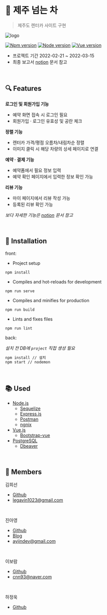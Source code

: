 # :tangerine: 제주 넘는 차
> 제주도 렌터카 사이트 구현

![logo](https://user-images.githubusercontent.com/96156114/163924691-ade76b37-7dee-4527-ad2d-329afa162ee8.gif)

[![Npm version][npm-image]][npm-url]
[![Node version][node-image]][node-url]
[![Vue version][vue-image]][vue-url]

- 프로젝트 기간 2022-02-21 ~ 2022-03-15
- 최종 보고서 [notion](https://broad-industry-94e.notion.site/5-fd47990816c541dd809367e8d942d7a1) 문서 참고

<br/>

## :mag: Features

**로그인 및 회원가입 기능**
- 예약 화면 접속 시 로그인 필요
- 회원가입 · 로그인 유효성 및 공란 체크

**정렬 기능**
- 렌터카 가격/평점 오름차/내림차순 정렬
- 이미지 클릭 시 해당 차량의 상세 페이지로 연결

**예약 · 결제 기능**
- 예약폼에서 필요 정보 입력
- 예약 확인 페이지에서 입력한 정보 확인 가능

**리뷰 기능**
- 마이 페이지에서 리뷰 작성 가능
- 등록된 리뷰 확인 가능

_보다 자세한 기능은 [notion](https://broad-industry-94e.notion.site/5-fd47990816c541dd809367e8d942d7a1) 문서 참고_

<br/>

## :page_facing_up: Installation

front:

+ Project setup
```
npm install
```

+ Compiles and hot-reloads for development
```
npm run serve
```

+ Compiles and minifies for production
```
npm run build
```

+ Lints and fixes files
```
npm run lint
```

back:

_설치 전 DB에 `project` 직접 생성 필요_
```sh
npm install // 설치
npm start // nodemon
```

<br/>

## :books: Used

* [Node.js](https://nodejs.org/)
    * [Sequelize](https://sequelize.org/)
    * [Express.js](https://expressjs.com/)
    * [Postman](https://www.postman.com/)
    * [ngnix](https://www.nginx.com/)
* [Vue.js](https://v2.vuejs.org/)
    * [Bootstrap-vue](https://bootstrap-vue.org/)
* [PostgreSQL](https://www.postgresql.org/)
    * [Dbeaver](https://dbeaver.io/)

<br/>

## :eyes: Members

김희선
+ [Github](https://github.com/legavin1023)
+ legavin1023@gmail.com

<br/>

진아영
+ [Github](https://github.com/jay0v0)
+ [Blog](https://keepgoinglog.tistory.com/)
+ ayjindev@gmail.com

<br/>

이보람
+ [Github](https://github.com/bestDevBB)
+ cnn93@naver.com

<br/>

하정욱
+ [Github](https://github.com/Ha-jeongwook)

<br/>


<!-- Markdown link & img dfn's -->
[npm-image]: https://img.shields.io/badge/npm-v6.14.15-orange?style=flat-square
[npm-url]: https://www.npmjs.com/
[node-image]: https://img.shields.io/badge/node-v14.18.1-blue?style=flat-square
[node-url]: https://nodejs.org/
[vue-image]: https://img.shields.io/badge/vue-v2.6.14-brightgreen?style=flat-square
[vue-url]: https://v2.vuejs.org/
